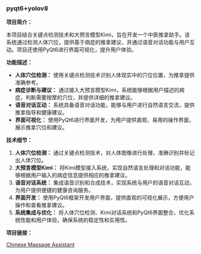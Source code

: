 ### pyqt6+yolov8

**项目简介：**

本项目结合关键点检测技术和大预言模型Kimi，旨在开发一个中医推拿助手。该系统通过检测人体穴位，提供基于病症的推拿建议，并通过语音对话功能与用户互动。项目还使用PyQt6进行界面可视化，提升用户体验。

**功能描述：**

- **人体穴位检测：** 使用关键点检测技术识别人体现实中的穴位位置，为推拿提供准确参考。
- **病症诊断与建议：** 通过接入大预言模型Kimi，系统能够根据用户描述的病症，判断需要按摩的穴位，并提供详细的推拿建议。
- **语音对话互动：** 系统具备语音对话功能，能够与用户进行自然语言交流，提供推拿指导和健康建议。
- **界面可视化：** 使用PyQt6进行界面开发，为用户提供直观、易用的操作界面，展示推拿穴位和建议。

**技术细节：**

1. **人体穴位检测：** 通过关键点检测技术，对人体图像进行处理，准确识别并标记出人体穴位。
2. **大预言模型Kimi：** 将Kimi模型接入系统，实现自然语言处理和对话功能，能够根据用户输入的病症信息提供相应的推拿建议。
3. **语音对话系统：** 集成语音识别和合成技术，实现系统与用户的语音对话互动，为用户提供便捷的健康咨询服务。
4. **界面开发：** 使用PyQt6框架开发用户界面，提供直观的可视化展示，方便用户操作和查看推拿建议。
5. **系统集成与优化：** 将人体穴位检测、Kimi对话系统和PyQt6界面整合，优化系统性能和用户体验，确保系统的稳定性和实用性。

**项目链接：**

[Chinese Massage Assistant](https://github.com/wds-dxh/chinese-massage)
